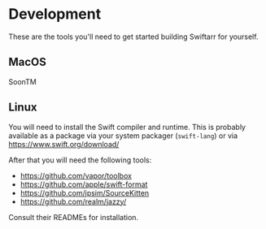 Development
===========

These are the tools you'll need to get started building Swiftarr for yourself.

MacOS
-----
SoonTM

Linux
-----

You will need to install the Swift compiler and runtime. This is probably available as a package
via your system packager (`swift-lang`) or via https://www.swift.org/download/

After that you will need the following tools:
* https://github.com/vapor/toolbox
* https://github.com/apple/swift-format
* https://github.com/jpsim/SourceKitten
* https://github.com/realm/jazzy/

Consult their READMEs for installation.
